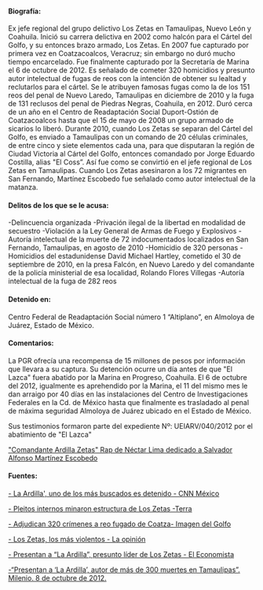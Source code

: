 #### **Biografía:** 

Ex jefe regional del grupo delictivo Los Zetas en Tamaulipas, Nuevo León y Coahuila. Inició su carrera delictiva en 2002 como halcón para el Cártel del Golfo, y su entonces brazo armado, Los Zetas. En 2007 fue capturado por primera vez en Coatzacoalcos, Veracruz; sin embargo no duró mucho tiempo encarcelado. Fue finalmente capturado por la Secretaría de Marina el 6 de octubre de 2012. 
Es señalado de cometer 320 homicidios y presunto autor intelectual de fugas de reos con la intención de obtener su lealtad y reclutarlos para el cártel. Se le atribuyen famosas fugas como la de los 151 reos del penal de Nuevo Laredo, Tamaulipas en diciembre de 2010 y la fuga de 131 reclusos del penal de Piedras Negras, Coahuila, en 2012. 
Duró cerca de un año en el Centro de Readaptación Social Duport-Ostión de Coatzacoalcos hasta que el 15 de mayo de 2008 un grupo armado de sicarios lo liberó. Durante 2010, cuando Los Zetas se separan del Cártel del Golfo, es enviado a Tamaulipas con un comando de 20 células criminales, de entre cinco y siete elementos cada una, para que disputaran la región de Ciudad Victoria al Cártel del Golfo, entonces comandado por Jorge Eduardo Costilla, alias "El Coss”.
Así fue como se convirtió en el jefe regional de Los Zetas en Tamaulipas. Cuando Los Zetas asesinaron a los 72 migrantes en San Fernando, Martínez Escobedo fue señalado como autor intelectual de la matanza.




#### **Delitos de los que se le acusa:**  

-Delincuencia organizada
-Privación ilegal de la libertad en modalidad de secuestro
-Violación a la Ley General de Armas de Fuego y Explosivos
-Autoría intelectual de la muerte de 72 indocumentados localizados en San Fernando, Tamaulipas, en agosto de 2010
-Homicidio de 320 personas
-Homicidios del estadunidense David Michael Hartley, cometido el 30 de septiembre de 2010, en la presa Falcón, en Nuevo Laredo y del comandante de la policía ministerial de esa localidad, Rolando Flores Villegas 
-Autoría intelectual de la fuga de 282 reos


#### **Detenido en:**

Centro Federal de Readaptación Social número 1 “Altiplano”, en Almoloya de Juárez, Estado de México.

#### **Comentarios:**

La PGR ofrecía una recompensa de 15 millones de pesos por información que llevara a su captura.
Su detención ocurre un día antes de que "El Lazca" fuera abatido por la Marina en Progreso, Coahuila. El 6 de octubre del 2012, igualmente es aprehendido por la Marina, el 11 del mismo mes le dan arraigo por 40 días en las instalaciones del Centro de Investigaciones Federales en la Cd. de México hasta que finalmente es trasladado al  penal de máxima seguridad Almoloya de Juárez ubicado en el Estado de México.

Sus testimonios formaron parte del expediente Nº: UEIARV/040/2012 por el abatimiento de "El Lazca"

["Comandante Ardilla Zetas" Rap de Néctar Lima dedicado a Salvador Alfonso Martínez Escobedo](https://www.youtube.com/watch?v=iQuKKcNE9Rw)

#### **Fuentes:**


[- La Ardilla', uno de los más buscados es detenido - CNN México](http://mexico.cnn.com/videos/2012/10/08/la-ardilla-uno-de-los-mas-buscados-es-detenido) 

[- Pleitos internos minaron estructura de Los Zetas -Terra](http://noticias.terra.com.mx/mexico/seguridad/pleitos-internos-minaron-estructura-de-los-zetas,2c37a9bbc07b1410VgnVCM3000009af154d0RCRD.html) 

[- Adjudican 320 crímenes a reo fugado de Coatza- Imagen del Golfo](http://www.imagendelgolfo.com.mx/resumen.php?id=345912) 

[- Los Zetas, los más violentos -  La opinión](http://www.laopinion.com/noticiaslatinoamerica/article/20140204/Los-Zetas-los-mas-violentos) 

[- Presentan a “La Ardilla”, presunto líder de Los Zetas - El Economista](http://eleconomista.com.mx/seguridad-publica/2012/10/08/presentan-ardilla-presunto-jefe-zetas)

[-“Presentan a ‘La Ardilla’, autor de más de 300 muertes en Tamaulipas”. Milenio. 8 de octubre de 2012.](https://www.youtube.com/watch?v=AEA6SyWcky0) 

